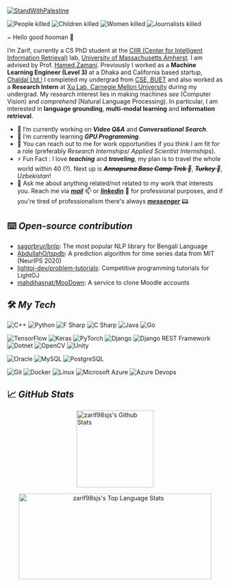 [![StandWithPalestine](https://raw.githubusercontent.com/Safouene1/support-palestine-banner/master/StandWithPalestine.svg)](https://techforpalestine.org/learn-more)

![People killed](https://img.shields.io/badge/dynamic/json?url=https://data.techforpalestine.org/api/v3/summary.json&label=People%20killed&query=$.gaza.killed.total&color=black)
![Children killed](https://img.shields.io/badge/dynamic/json?url=https://data.techforpalestine.org/api/v3/summary.json&label=Children%20killed&query=$.gaza.killed.children&color=black)
![Women killed](https://img.shields.io/badge/dynamic/json?url=https://data.techforpalestine.org/api/v3/summary.json&label=Women%20killed&query=$.gaza.killed.women&color=black)
![Journalists killed](https://img.shields.io/badge/dynamic/json?url=https://data.techforpalestine.org/api/v3/summary.json&label=Journalists%20killed&query=$.gaza.killed.press&color=black)

~ Hello good hooman 👋

 I’m Zarif, currently a CS PhD student at the [CIIR (Center for Intelligent Information Retrieval)](https://ciir.cs.umass.edu/) lab, [University of Massachusetts Amherst](https://www.cics.umass.edu/). I am advised by Prof. [Hamed Zamani](https://groups.cs.umass.edu/zamani/). Previously I worked as a **Machine Learning Engineer (Level 3)** at a Dhaka and California based startup, [Chaldal Ltd.!](https://chaldal.tech/) I completed my undergrad from [CSE, BUET](https://cse.buet.ac.bd/) and also worked as a **Research Intern** at [Xu Lab, Carnegie Mellon University](https://xulabs.github.io/) during my undergrad. My research interest lies in making machines _see_ (Computer Vision) and _comprehend_ (Natural Language Processing). In particular, I am interested in **language grounding**, **multi-modal learning** and **information retrieval**.

- 🔭 I’m currently working on ***Video Q&A*** and ***Conversational Search***.
- 🌱 I’m currently learning ***GPU Programming***.
- 💼 You can reach out to me for work opportunities if you think I am fit for a role (preferably *Research Internships*/ *Applied Scientist Internships*).
- ⚡ Fun Fact : I love ***teaching*** and ***traveling***, my plan is to travel the whole world within 40 (?). Next up is <s>***Annapurna Base Camp Trek :mount_fuji:***</s>, <s>***Turkey :mosque:***</s>, *Uzbekistan*!
- 💬 Ask me about anything related/not related to my work that interests you. Reach me via [***mail***](mailto:zarif98sjs@gmail.com) 📫 or [***linkedin***](https://www.linkedin.com/in/zarif98sjs/) 🔗 for professional purposes, and if you're tired of professionalism there's always [***messenger***](https://m.me/iamzarif98sjs) 📟.

## ⌨️ ***Open-source contribution***
  - [sagorbrur/bnlp](https://github.com/sagorbrur/bnlp): The most popular NLP library for Bengali Language
  - [AbdullahO/tspdb](https://github.com/AbdullahO/tspdb): A prediction algorithm for time series data from MIT (NeurIPS 2020)
  - [lightoj-dev/problem-tutorials](https://github.com/lightoj-dev/problem-tutorials): Competitive programming tutorials for LightOJ
  - [mahdihasnat/MooDown](https://github.com/mahdihasnat/MooDown): A service to clone Moodle accounts


## 🛠️ ***My Tech***


![C++](https://img.shields.io/static/v1?&message=C%2B%2B&color=00599C&logo=C%2B%2B&label=&)
![Python](https://img.shields.io/static/v1?&message=Python&color=000000&logo=python&logoColor=c9e307&label=&)
![F Sharp](https://img.shields.io/static/v1?&message=F+Sharp&color=000000&logo=fsharp&logoColor=66bced&label=)
![C Sharp](https://img.shields.io/static/v1?&message=C+Sharp&color=2d07ad&logo=C+Sharp&logoColor=bb07ad&label=)
![Java](https://img.shields.io/static/v1?&message=Java&color=c93618&logo=Java&label=)
![Go](https://img.shields.io/static/v1?&message=Go&color=264294&logo=Go&label=)


![TensorFlow](https://img.shields.io/static/v1?&message=TensorFlow&color=FF6F00&logo=TensorFlow&logoColor=FFFFFF&label=)
![Keras](https://img.shields.io/static/v1?&message=Keras&color=D00000&logo=Keras&logoColor=FFFFFF&label=)
![PyTorch](https://img.shields.io/static/v1?&message=PyTorch&color=EE4C2C&logo=PyTorch&logoColor=FFFFFF&label=) 
![Django](https://img.shields.io/static/v1?&message=Django&color=092E20&logo=Django&logoColor=FFFFFF&label=)
![Django REST Framework](https://img.shields.io/static/v1?&message=Django%20REST%20Framework&color=0c07ab&logo=Django&logoColor=FFFFFF&label=)
![Dotnet](https://img.shields.io/static/v1?&message=Dotnet&color=8b32d9&logo=dotnet&label=)
![OpenCV](https://img.shields.io/static/v1?&message=OpenCV&color=5C3EE8&logo=OpenCV&logoColor=FFFFFF&label=) 
![Unity](https://img.shields.io/static/v1?message=Unity&color=222222&logo=Unity&logoColor=FFFFFF&label=)


![Oracle](https://img.shields.io/static/v1?&message=Oracle&color=F80000&logo=Oracle&logoColor=FFFFFF&label=)
![MySQL](https://img.shields.io/static/v1?&message=MySQL&color=4479A1&logo=MySQL&logoColor=FFFFFF&label=)
![PostgreSQL](https://img.shields.io/static/v1?&message=PostgreSQL&color=6566ba&logo=PostgreSQL&logoColor=FFFFFF&label=)

![Git](https://img.shields.io/static/v1?&message=Git&color=F05032&logo=Git&logoColor=FFFFFF&label=)
![Docker](https://img.shields.io/static/v1?&message=Docker&color=2496ED&logo=Docker&logoColor=FFFFFF&label=)
![Linux](https://img.shields.io/static/v1?&message=Linux&color=000000&logo=linux&logoColor=f5ba3b&label=)
![Microsoft Azure](https://img.shields.io/static/v1?&message=Microsoft%20Azure&color=2496ED&logo=microsoftazure&logoColor=FFFFFF&label=)
![Azure Devops](https://img.shields.io/static/v1?&message=Azure%20Devops&color=0e6db5&logo=azuredevops&logoColor=FFFFFF&label=)



## 📈 ***GitHub Stats***


<p align="center">
<a align="left" href="https://github.com/zarif98sjs">
<img alt="zarif98sjs's Github Stats" height="180px" src="https://github-readme-stats.vercel.app/api?username=zarif98sjs&show_icons=true&count_private=true&theme=algolia&hide_border=true" /> </a>
</p>
<p align="center">
<a href="https://github.com/zarif98sjs">
<img alt="zarif98sjs's Top Language Stats" height="200px" width="450px" src="https://github-readme-stats.vercel.app/api/top-langs/?username=zarif98sjs&langs_count=8&count_private=true&layout=compact&theme=algolia&hide_border=true&hide=css,scss,html" /> </a>
</p>

